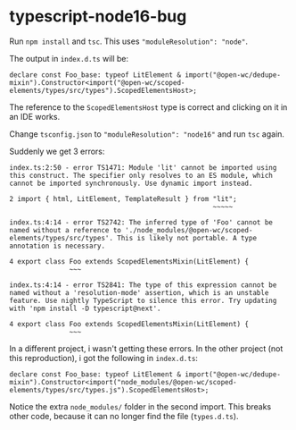 # typescript-node16-bug

Run `npm install` and `tsc`. This uses `"moduleResolution": "node"`.

The output in `index.d.ts` will be:

```
declare const Foo_base: typeof LitElement & import("@open-wc/dedupe-mixin").Constructor<import("@open-wc/scoped-elements/types/src/types").ScopedElementsHost>;
```

The reference to the `ScopedElementsHost` type is correct and clicking on it in an IDE works.

Change `tsconfig.json` to `"moduleResolution": "node16"` and run `tsc` again.

Suddenly we get 3 errors:

```
index.ts:2:50 - error TS1471: Module 'lit' cannot be imported using this construct. The specifier only resolves to an ES module, which cannot be imported synchronously. Use dynamic import instead.

2 import { html, LitElement, TemplateResult } from "lit";
                                                   ~~~~~

index.ts:4:14 - error TS2742: The inferred type of 'Foo' cannot be named without a reference to './node_modules/@open-wc/scoped-elements/types/src/types'. This is likely not portable. A type annotation is necessary.

4 export class Foo extends ScopedElementsMixin(LitElement) {
               ~~~

index.ts:4:14 - error TS2841: The type of this expression cannot be named without a 'resolution-mode' assertion, which is an unstable feature. Use nightly TypeScript to silence this error. Try updating with 'npm install -D typescript@next'.

4 export class Foo extends ScopedElementsMixin(LitElement) {
               ~~~
```

In a different project, i wasn't getting these errors. In the other project (not this reproduction), i got the following in `index.d.ts`:

```
declare const Foo_base: typeof LitElement & import("@open-wc/dedupe-mixin").Constructor<import("node_modules/@open-wc/scoped-elements/types/src/types.js").ScopedElementsHost>;
```

Notice the extra `node_modules/` folder in the second import. This breaks other code, because it can no longer find the file (`types.d.ts`).
